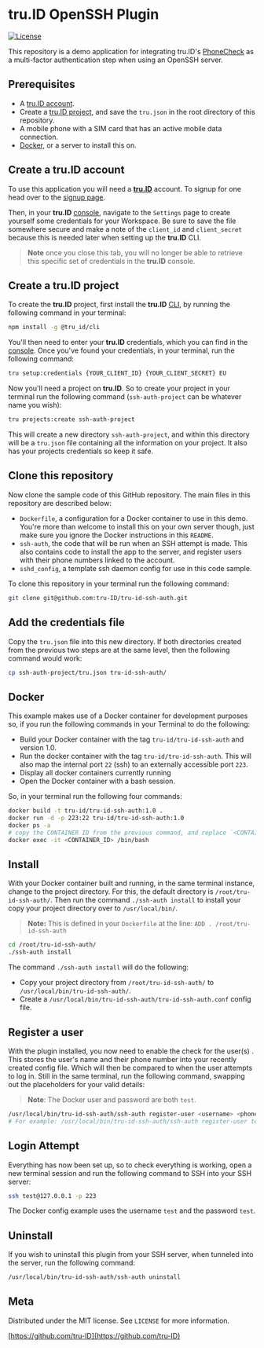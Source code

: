 # tru.ID OpenSSH Plugin

[![License][license-image]][license-url]

This repository is a demo application for integrating tru.ID's [PhoneCheck](https://developer.tru.id/docs/phone-check) as a multi-factor authentication step when using an OpenSSH server.

## Prerequisites

- A [tru.ID account](https://tru.id/).
- Create a [tru.ID project](https://developer.tru.id/console), and save the `tru.json` in the root directory of this repository.
- A mobile phone with a SIM card that has an active mobile data connection.
- [Docker](https://www.docker.com/), or a server to install this on.

## Create a tru.ID account

To use this application you will need a [**tru.ID**](https://www.tru.id) account. To signup for one head over to the [signup page](https://tru.id/signup).

Then, in your **tru.ID** [console](https://developer.tru.id/console), navigate to the `Settings` page to create yourself some credentials for your Workspace. Be sure to save the file somewhere secure and make a note of the `client_id` and `client_secret` because this is needed later when setting up the **tru.ID** CLI.

> **Note** once you close this tab, you will no longer be able to retrieve this specific set of credentials in the **tru.ID** console.

## Create a tru.ID project

To create the **tru.ID** project, first install the **tru.ID** [CLI](https://github.com/tru-ID/tru-cli), by running the following command in your terminal:

```bash
npm install -g @tru_id/cli
```

You'll then need to enter your **tru.ID** credentials, which you can find in the [console](https://developer.tru.id/console). Once you've found your credentials, in your terminal, run the following command: 

```bash
tru setup:credentials {YOUR_CLIENT_ID} {YOUR_CLIENT_SECRET} EU
```

Now you'll need a project on **tru.ID**. So to create your project in your terminal run the following command (`ssh-auth-project` can be whatever name you wish):

```bash
tru projects:create ssh-auth-project
```

This will create a new directory `ssh-auth-project`, and within this directory will be a `tru.json` file containing all the information on your project. It also has your projects credentials so keep it safe.

## Clone this repository

Now clone the sample code of this GitHub repository. The main files in this repository are described below:

- `Dockerfile`, a configuration for a Docker container to use in this demo. You're more than welcome to install this on your own server though, just make sure you ignore the Docker instructions in this `README`.
- `ssh-auth`, the code that will be run when an SSH attempt is made. This also contains code to install the app to the server, and register users with their phone numbers linked to the account.
- `sshd_config`, a template ssh daemon config for use in this code sample.

To clone this repository in your terminal run the following command:

```bash
git clone git@github.com:tru-ID/tru-id-ssh-auth.git
```

## Add the credentials file

Copy the `tru.json` file into this new directory. If both directories created from the previous two steps are at the same level, then the following command would work:

```bash
cp ssh-auth-project/tru.json tru-id-ssh-auth/
```

## Docker

This example makes use of a Docker container for development purposes so, if you run the following commands in your Terminal to do the following:

- Build your Docker container with the tag `tru-id/tru-id-ssh-auth` and version 1.0.
- Run the docker container with the tag `tru-id/tru-id-ssh-auth`. This will also map the internal port `22` (ssh) to an externally accessible port `223`.
- Display all docker containers currently running
- Open the Docker container with a bash session.

So, in your terminal run the following four commands:

```bash
docker build -t tru-id/tru-id-ssh-auth:1.0 .
docker run -d -p 223:22 tru-id/tru-id-ssh-auth:1.0
docker ps -a 
# copy the CONTAINER ID from the previous command, and replace `<CONTAINER_ID>` with this value
docker exec -it <CONTAINER_ID> /bin/bash
```

## Install

With your Docker container built and running, in the same terminal instance, change to the project directory. For this, the default directory is `/root/tru-id-ssh-auth/`. Then run the command `./ssh-auth install` to install your copy your project directory over to `/usr/local/bin/`.

> **Note:** This is defined in your `Dockerfile` at the line: `ADD . /root/tru-id-ssh-auth`

```bash
cd /root/tru-id-ssh-auth/
./ssh-auth install
```

The command `./ssh-auth install` will do the following:

- Copy your project directory from `/root/tru-id-ssh-auth/` to `/usr/local/bin/tru-id-ssh-auth/`.
- Create a `/usr/local/bin/tru-id-ssh-auth/tru-id-ssh-auth.conf` config file.

## Register a user

With the plugin installed, you now need to enable the check for the user(s) . This stores the user's name and their phone number into your recently created config file. Which will then be compared to when the user attempts to log in. Still in the same terminal, run the following command, swapping out the placeholders for your valid details:

> **Note**: The Docker user and password are both `test`.

```bash
/usr/local/bin/tru-id-ssh-auth/ssh-auth register-user <username> <phone-number-inc-country-code>
# For example: /usr/local/bin/tru-id-ssh-auth/ssh-auth register-user test 447000000000
```

## Login Attempt

Everything has now been set up, so to check everything is working, open a new terminal session and run the following command to SSH into your SSH server:

```bash
ssh test@127.0.0.1 -p 223
```

The Docker config example uses the username `test` and the password `test`.

## Uninstall

If you wish to uninstall this plugin from your SSH server, when tunneled into the server, run the following command:

```bash
/usr/local/bin/tru-id-ssh-auth/ssh-auth uninstall
```

## Meta

Distributed under the MIT license. See `LICENSE` for more information.

[https://github.com/tru-ID](https://github.com/tru-ID)

[license-image]: https://img.shields.io/badge/License-MIT-blue.svg
[license-url]: LICENSE
